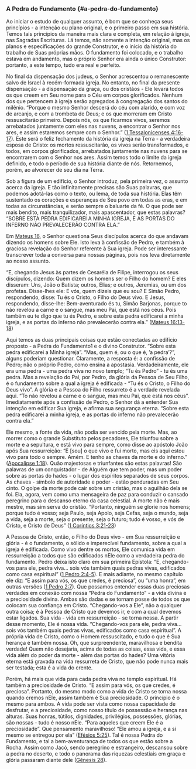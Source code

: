 ### A Pedra do Fundamento {#a-pedra-do-fundamento}

Ao iniciar o estudo de qualquer assunto, é bom que se conheça seus princípios - a intenção ou plano original, e o primeiro passo em sua história. Temos tais princípios da maneira mais clara e completa, em relação à igreja, nas Sagradas Escrituras. Lá temos, não somente a intenção original, mas os planos e especificações do grande Construtor, e o início da história do trabalho de Suas próprias mãos. O fundamento foi colocado, e o trabalho estava em andamento, mas o próprio Senhor era ainda o único Construtor: portanto, a este tempo, tudo era real e perfeito.

No final da dispensação dos judeus, o Senhor acrescentou o remanescente salvo de Israel à recém-formada igreja. No entanto, no final da presente dispensação - a dispensação da graça, ou dos cristãos - Ele levará todos os que creem em Seu nome para o Céu em corpos glorificados. Nenhum dos que pertencem à igreja serão agregados à congregação dos santos do milênio. “Porque o mesmo Senhor descerá do céu com alarido, e com voz de arcanjo, e com a trombeta de Deus; e os que morreram em Cristo ressuscitarão primeiro. Depois nós, os que ficarmos vivos, seremos arrebatados juntamente com eles nas nuvens, a encontrar o Senhor nos ares, e assim estaremos sempre com o Senhor.” ([1 Tessalonicenses 4:16-17](http://bibliaonline.com.br/acf/1ts/4/16-17)). Este será o feliz fechamento da história da igreja na Terra - a verdadeira esposa de Cristo: os mortos ressuscitarão, os vivos serão transformados, e todos, em corpos glorificados, arrebatados juntamente nas nuvens para se encontrarem com o Senhor nos ares. Assim temos todo o limite da igreja definido, e todo o período de sua história diante de nós. Retornemos, porém, ao alvorecer de seu dia na Terra.

Sob a figura de um edifício, o Senhor introduz, pela primeira vez, o assunto acerca da igreja. E tão infinitamente precisas são Suas palavras, que podemos adotá-las como o texto, ou lema, de toda sua história. Elas têm sustentado os corações e esperanças de Seu povo em todas as eras, e em todas as circunstâncias, e serão sempre o baluarte da fé. O que pode ser mais bendito, mais tranquilizador, mais apascentador, que estas palavras? “SOBRE ESTA PEDRA EDIFICAREI A MINHA IGREJA, E AS PORTAS DO INFERNO NÃO PREVALECERÃO CONTRA ELA.”

Em [Mateus 16](http://bibliaonline.com.br/acf/mt/16), o Senhor questiona Seus discípulos acerca do que andavam dizendo os homens sobre Ele. Isto leva à confissão de Pedro, e também à graciosa revelação do Senhor referente à Sua igreja. Pode ser interessante transcrever toda a conversa para nossas páginas, pois nos leva diretamente ao nosso assunto.

“E, chegando Jesus às partes de Cesaréia de Filipe, interrogou os seus discípulos, dizendo: Quem dizem os homens ser o Filho do homem? E eles disseram: Uns, João o Batista; outros, Elias; e outros, Jeremias, ou um dos profetas. Disse-lhes ele: E vós, quem dizeis que eu sou? E Simão Pedro, respondendo, disse: Tu és o Cristo, o Filho do Deus vivo. E Jesus, respondendo, disse-lhe: Bem-aventurado és tu, Simão Barjonas, porque to não revelou a carne e o sangue, mas meu Pai, que está nos céus. Pois também eu te digo que tu és Pedro, e sobre esta pedra edificarei a minha igreja, e as portas do inferno não prevalecerão contra ela.” ([Mateus 16:13-18](http://bibliaonline.com.br/acf/mt/16/13-18))

Aqui temos as duas principais coisas que estão conectadas ao edifício proposto - a Pedra do Fundamento1 e o divino Construtor. “Sobre esta pedra edificarei a Minha igreja”. “Mas, quem é, ou o que é, ’a pedra’?”, alguns poderiam questionar. Claramente, a resposta é: a confissão de Pedro; não o próprio Pedro, como ensina a apostasia. Verdadeiramente, ele era uma pedra - uma pedra viva no novo templo; “Tu és Pedro” - tu és uma pedra. Mas a revelação do Pai, por Pedro, da glória da Pessoa de Seu Filho, é o fundamento sobre a qual a igreja é edificada - “Tu és o Cristo, o Filho do Deus vivo”. A glória e a Pessoa do Filho ressurreto é a verdade revelada aqui. “To não revelou a carne e o sangue, mas meu Pai, que está nos céus”. Imediatamente após a confissão de Pedro, o Senhor dá a entender Sua intenção em edificar Sua igreja, e afirma sua segurança eterna. “Sobre esta pedra edificarei a minha igreja, e as portas do inferno não prevalecerão contra ela.”

Ele mesmo, a fonte da vida, não podia ser vencido pela morte. Mas, ao morrer como o grande Substituto pelos pecadores, Ele triunfou sobre a morte e a sepultura, e está vivo para sempre, como disse ao apóstolo João após Sua ressurreição: “E [sou] o que vivo e fui morto, mas eis aqui estou vivo para todo o sempre. Amém. E tenho as chaves da morte e do inferno.” ([Apocalipse 1:18](http://bibliaonline.com.br/acf/ap/1/18)). Quão majestosas e triunfantes são estas palavras! São palavras de um conquistador - de Alguém que tem poder, mas um poder sobre as portas do hades - o lugar dos espíritos separados de seus corpos. As chaves - símbolo de autoridade e poder - estão penduradas em Seu cinto. O golpe da morte pode cair sobre um cristão, mas o aguilhão dela se foi. Ela, agora, vem como uma mensageira de paz para conduzir o cansado peregrino para o descanso eterno da casa celestial. A morte não é mais mestre, mas sim serva do cristão. “Portanto, ninguém se glorie nos homens; porque tudo é vosso; seja Paulo, seja Apolo, seja Cefas, seja o mundo, seja a vida, seja a morte, seja o presente, seja o futuro; tudo é vosso, e vós de Cristo, e Cristo de Deus” ([1 Coríntios 3:21-23](http://bibliaonline.com.br/acf/1co/3/21-23))

A Pessoa de Cristo, então, o Filho do Deus vivo - em Sua ressurreição e glória - é o fundamento, o sólido e imperecível fundamento, sobre a qual a igreja é edificada. Como vivo dentre os mortos, Ele comunica vida em ressurreição a todos que são edificados nEle como a verdadeira pedra do fundamento. Pedro deixa isto claro em sua primeira Epístola: “E, chegando-vos para ele, pedra viva... sois vós também quais pedras vivas, edificados como casa espiritual” ([1 Pedro 2:4-5](http://bibliaonline.com.br/acf/1pe/2/4-5)). E mais adiante, no mesmo capítulo ele diz: “E assim para vós, os que credes, é preciosa”, ou “uma honra”, em outras versões ([1 Pedro 2:7](http://bibliaonline.com.br/acf/1pe/2/7)). Que possamos entender essas duas preciosas verdades em conexão com nossa “Pedra do Fundamento” - a vida divina e a preciosidade divina. Ambas são dadas e se tornam posse de todos os que colocam sua confiança em Cristo. “Chegando-vos a Ele”, não a qualquer outra coisa; é à Pessoa de Cristo que devemos ir, e com a qual devemos estar ligados. Sua vida - vida em ressurreição - se torna nossa. A partir desse momento, Ele é nossa vida. “Chegando-vos para ele, pedra viva... sois vós também quais pedras vivas, edificados como casa espiritual”. A própria vida de Cristo, como o Homem ressuscitado, e tudo o que é Sua herança é também nossa. Oh, que surpreendente, maravilhosa e bendita verdade! Quem não desejaria, acima de todas as coisas, essa vida, e essa vida além do poder da morte - além das portas do hades? Uma vitória eterna está gravada na vida ressurreta de Cristo, que não pode nunca mais ser testada; esta é a vida do crente.

Porém, há mais que vida para cada pedra viva no templo espiritual. Há também a preciosidade de Cristo. “E assim para vós, os que credes, é preciosa”. Portanto, do mesmo modo como a vida de Cristo se torna nossa quando cremos nEle, assim também é Sua preciosidade. O princípio é o mesmo para ambos. A vida pode ser vista como nossa capacidade de desfrutar, e a preciosidade, como nosso título de possessão e herança nas alturas. Suas honras, tútilos, dignidades, privilégios, possessões, glórias, são nossas - tudo é nosso nEle. “Para aqueles que creem Ele é a preciosidade”. Que pensamento maravilhoso! “Ele amou a igreja, e a si mesmo se entregou por ela” ([Efésios 5:25](http://bibliaonline.com.br/acf/ef/5/25)). Tal é nossa Pedra do Fundamento, e tal a bem-aventurança de todos os que estão sobre a Rocha. Assim como Jacó, sendo peregrino e estrangeiro, descansou sobre a pedra no deserto, e todo o panorama das riquezas celestiais em graça e glória passaram diante dele ([Gênesis 28](http://bibliaonline.com.br/acf/gn/28)).